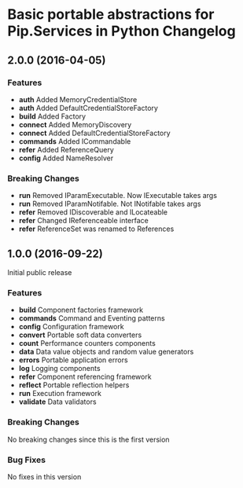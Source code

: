 # Basic portable abstractions for Pip.Services in Python Changelog

## <a name="2.0.0"></a> 2.0.0 (2016-04-05)

### Features
* **auth** Added MemoryCredentialStore
* **auth** Added DefaultCredentialStoreFactory
* **build** Added Factory
* **connect** Added MemoryDiscovery
* **connect** Added DefaultCredentialStoreFactory
* **commands** Added ICommandable
* **refer** Added ReferenceQuery
* **config** Added NameResolver

### Breaking Changes
* **run** Removed IParamExecutable. Now IExecutable takes args
* **run** Removed IParamNotifable. Not INotifable takes args
* **refer** Removed IDiscoverable and ILocateable
* **refer** Changed IReferenceable interface
* **refer** ReferenceSet was renamed to References

## <a name="1.0.0"></a> 1.0.0 (2016-09-22)

Initial public release

### Features
* **build** Component factories framework
* **commands** Command and Eventing patterns
* **config** Configuration framework
* **convert** Portable soft data converters
* **count** Performance counters components
* **data** Data value objects and random value generators
* **errors** Portable application errors
* **log** Logging components
* **refer** Component referencing framework
* **reflect** Portable reflection helpers
* **run** Execution framework
* **validate** Data validators

### Breaking Changes
No breaking changes since this is the first version

### Bug Fixes
No fixes in this version

